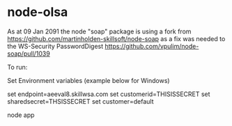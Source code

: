 ﻿# node-olsa

As at 09 Jan 2091 the node "soap" package is using a fork from https://github.com/martinholden-skillsoft/node-soap as a fix was needed to the WS-Security PasswordDigest https://github.com/vpulim/node-soap/pull/1039

To run:

Set Environment variables (example below for Windows)

set endpoint=aeeval8.skillwsa.com
set customerid=THISISSECRET
set sharedsecret=THSISSECRET
set customer=default

node app

